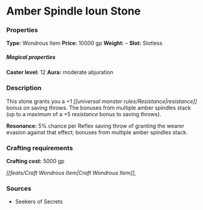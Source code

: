 ﻿---
Title: "Amber Spindle Ioun Stone"
Type: "Wondrous Item"
Price: "10000 gp"
Weight: "–"
Slot: "Slotless"
Caster level: "12"
Aura: "moderate abjuration"
Description: |
  "This stone grants you a +1 resistance bonus on saving throws. The bonuses from multiple _amber spindles_ stack (up to a maximum of a +5 resistance bonus to saving throws).
  **Resonance:** 5% chance per Reflex saving throw of granting the wearer evasion against that effect; bonuses from multiple _amber spindles_ stack."
Crafting cost: "5000 gp"
Sources: "['Seekers of Secrets']"
---

# Amber Spindle Ioun Stone

### Properties

**Type:** Wondrous Item **Price:** 10000 gp **Weight:** – **Slot:** Slotless

##### Magical properties

**Caster level:** 12 **Aura:** moderate abjuration

### Description

This stone grants you a +1 _[[universal monster rules/Resistance|resistance]]_ bonus on saving throws. The bonuses from multiple amber spindles stack (up to a maximum of a +5 _resistance_ bonus to saving throws).

**Resonance:** 5% chance per Reflex saving throw of granting the wearer evasion against that effect; bonuses from multiple amber spindles stack.

### Crafting requirements

**Crafting cost:** 5000 gp

_[[feats/Craft Wondrous Item|Craft Wondrous Item]]_,

### Sources

* Seekers of Secrets